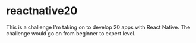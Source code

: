 # reactnative20
This is a challenge I'm taking on to develop 20 apps with React Native. The challenge would go on from beginner to expert level.
